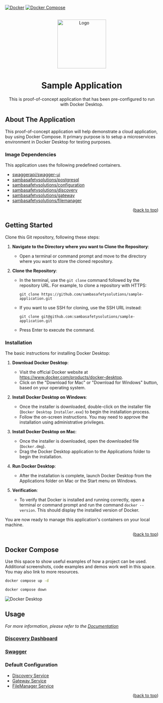<a name="readme-top"></a>


<!-- https://www.markdownguide.org/basic-syntax/#reference-style-links -->
[Docker]: https://img.shields.io/badge/docker-2496ED?style=for-the-badge&logo=docker&logoColor=white
[Compose]: https://img.shields.io/badge/compose-2496ED?style=for-the-badge&logo=docker&logoColor=white

[![Docker][Docker]](https://docs.gradle.org/current/userguide/userguide.html)
[![Docker Compose][Compose]](https://docs.gradle.org/current/userguide/userguide.html)

<!-- PROJECT LOGO -->
<br />
<div align="center">
  <a href="https://github.com/sambasafetysolutions/sample-application">
    <img src="https://avatars.githubusercontent.com/u/174151806?s=400&v=4" alt="Logo" width="160" height="160">
  </a>

<h1 align="center">Sample Application</h1>
  <p align="center">
    This is proof-of-concept application that has been pre-configured to run with Docker Desktop.
   </p>
</div>

## About The Application

This proof-of-concept application will help demonstrate a cloud application, buy using Docker Compose. It primary purpose
is to setup a microservices environment in Docker Desktop for testing purposes. 

### Image Dependencies

This application uses the following predefined containers.

- [swaggerapi/swagger-ui](https://hub.docker.com/r/swaggerapi/swagger-ui) 
- [sambasafetysolutions/postgresql](https://hub.docker.com/repository/docker/sambasafetysolutions/postgresql/general) 
- [sambasafetysolutions/configuration](https://hub.docker.com/repository/docker/sambasafetysolutions/configuration/general) 
- [sambasafetysolutions/discovery](https://hub.docker.com/repository/docker/sambasafetysolutions/discovery/general) 
- [sambasafetysolutions/gateway](https://hub.docker.com/repository/docker/sambasafetysolutions/gateway/general) 
- [sambasafetysolutions/filemanager](https://hub.docker.com/repository/docker/sambasafetysolutions/filemanager/general) 




<p align="right">(<a href="#readme-top">back to top</a>)</p>

<!-- GETTING STARTED -->
## Getting Started

Clone this Git repository, following these steps:

1.  **Navigate to the Directory where you want to Clone the Repository**:

    *   Open a terminal or command prompt and move to the directory where you want to store the cloned repository.

2. **Clone the Repository**:

    *   In the terminal, use the `git clone` command followed by the repository URL. For example, to clone a repository with HTTPS:

            git clone https://github.com/sambasafetysolutions/sample-application.git

    *   If you want to use SSH for cloning, use the SSH URL instead:

            git clone git@github.com:sambasafetysolutions/sample-application.git

    * Press Enter to execute the command.


### Installation

The basic instructions for installing Docker Desktop:

1.  **Download Docker Desktop**:

    *   Visit the official Docker website at <https://www.docker.com/products/docker-desktop>.
    *   Click on the "Download for Mac" or "Download for Windows" button, based on your operating system.

2.  **Install Docker Desktop on Windows**:

    *   Once the installer is downloaded, double-click on the installer file (`Docker Desktop Installer.exe`) to begin the installation process.
    *   Follow the on-screen instructions. You may need to approve the installation using administrative privileges.

3.  **Install Docker Desktop on Mac**:

    *   Once the installer is downloaded, open the downloaded file (`Docker.dmg`).
    *   Drag the Docker Desktop application to the Applications folder to begin the installation.

4.  **Run Docker Desktop**:

    *   After the installation is complete, launch Docker Desktop from the Applications folder on Mac or the Start menu on Windows.

5. **Verification**:

    *   To verify that Docker is installed and running correctly, open a terminal or command prompt and run the command `docker --version`. This should display the installed version of Docker.

You are now ready to manage this application's containers on your local machine.

<p align="right">(<a href="#readme-top">back to top</a>)</p>

## Docker Compose

Use this space to show useful examples of how a project can be used. Additional screenshots, code examples and demos work well in this space. You may also link to more resources.

   ```sh
  docker compose up -d
   ```

   ```sh
  docker compose down
   ```

![Docker Desktop](.images/docker-desktop.png)

## Usage

_For more information, please refer to the [Documentation](https://localhost/docs)_

### [Discovery Dashboard](http://localhost/discovery/dashboard)

### [Swagger](http://localhost/swagger/index.html)

### Default Configuration

- [Discovery Service](http://localhost:8888/discovery/default/master)
- [Gateway Service](http://localhost:8888/gateway/default/master)
- [FileManager Service](http://localhost:8888/filemanager/default/master)

<p align="right">(<a href="#readme-top">back to top</a>)</p>

